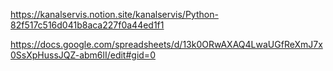 https://kanalservis.notion.site/kanalservis/Python-82f517c516d041b8aca227f0a44ed1f1

https://docs.google.com/spreadsheets/d/13k0ORwAXAQ4LwaUGfReXmJ7x0SsXpHussJQZ-abm6lI/edit#gid=0